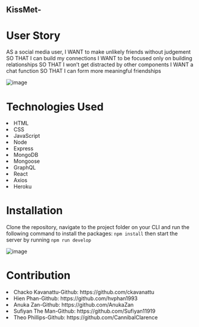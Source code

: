 ## KissMet-

# User Story
AS a social media user, 
I WANT to make unlikely friends without judgement
SO THAT I can build my connections 
I WANT to be focused only on building relationships SO THAT I won’t get distracted by other components 
I WANT a chat function SO THAT I can form more meaningful friendships

![image](https://user-images.githubusercontent.com/100390351/187115770-ad63353b-d157-4ec2-a5c8-734d4178e3e4.png)

# Technologies Used
<li>
HTML  
</li>
<li>
CSS
</li>
<li>
JavaScript
</li>
<li>
Node 
</li>
<li>
Express
</li>
<li>
MongoDB 
</li>
<li>
Mongoose
</li>
<li>
GraphQL
</li>
<li>
React
</li>
<li>
Axios
</li>
<li>
Heroku
</li>

# Installation
Clone the repository, navigate to the project folder on your CLI and run the following command to install the packages: `npm install`
then start the server by running `npm run develop`


![image](https://user-images.githubusercontent.com/100390351/187117411-fdafe9f7-34d0-4e56-9750-f2adf647a2a6.png)

# Contribution
<li>
Chacko Kavanattu-Github: https://github.com/ckavanattu
</li>
<li>
Hien Phan-Github: https://github.com/hvphan1993
</li>
<li>
Anuka Zan-Github: https://github.com/AnukaZan
</li>
<li>
Sufiyan The Man-Github: https://github.com/Sufiyan11919
</li>
<li>
Theo Phillips-Github: https://github.com/CannibalClarence
</li>


